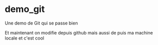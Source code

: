 # demo_git

Une demo de Git qui se passe bien

Et maintenant on modifie depuis github
mais aussi de puis ma machine locale et c'est cool
